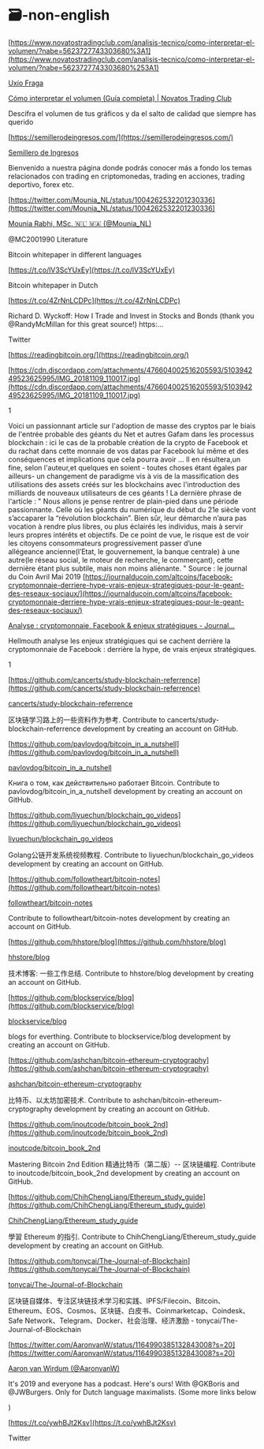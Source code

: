 # 🗃-non-english




[https://www.novatostradingclub.com/analisis-tecnico/como-interpretar-el-volumen/?nabe=5623727743303680%3A1](https://www.novatostradingclub.com/analisis-tecnico/como-interpretar-el-volumen/?nabe=5623727743303680%253A1)

[Uxío Fraga](https://www.novatostradingclub.com/author/admin/)

[Cómo interpretar el volumen (Guía completa) | Novatos Trading Club](https://www.novatostradingclub.com/analisis-tecnico/como-interpretar-el-volumen/?nabe=5623727743303680%3A1)

Descifra el volumen de tus gráficos y da el salto de calidad que siempre has querido

[https://semillerodeingresos.com/](https://semillerodeingresos.com/)

[Semillero de Ingresos](https://semillerodeingresos.com/)

Bienvenido a nuestra página donde podrás conocer más a fondo los temas relacionados con trading en criptomonedas, trading en acciones, trading deportivo, forex etc.



[https://twitter.com/Mounia_NL/status/1004262532201230336](https://twitter.com/Mounia_NL/status/1004262532201230336)

[Mounia Rabhi, MSc. 🇳🇱 🇲🇦 (@Mounia_NL)](https://twitter.com/Mounia_NL)

@MC2001990 Literature

Bitcoin whitepaper in different languages

[https://t.co/lV3ScYUxEy](https://t.co/lV3ScYUxEy)

Bitcoin whitepaper in Dutch

[https://t.co/4ZrNnLCDPc](https://t.co/4ZrNnLCDPc)

Richard D. Wyckoff: How I Trade and Invest in Stocks and Bonds (thank you @RandyMcMillan for this great source!) https:...

Twitter



[https://readingbitcoin.org/](https://readingbitcoin.org/)



[https://cdn.discordapp.com/attachments/476604002516205593/510394249523625995/IMG_20181109_110017.jpg](https://cdn.discordapp.com/attachments/476604002516205593/510394249523625995/IMG_20181109_110017.jpg)

1



Voici un passionnant article sur l'adoption de masse des cryptos par le biais de l'entrée probable des géants du Net et autres Gafam dans les processus blockchain : ici le cas de la probable création de la crypto de Facebook et du rachat dans cette monnaie de vos datas par Facebook lui même et des conséquences et implications que cela pourra avoir ... Il en résultera,un fine, selon l'auteur,et quelques en soient - toutes choses étant égales par ailleurs- un changement de paradigme vis à vis de la massification des utilisations des assets créés sur les blockchains avec l'introduction des milliards de nouveaux utilisateurs de ces géants ! La dernière phrase de l'article : " Nous allons je pense rentrer de plain-pied dans une période passionnante. Celle où les géants du numérique du début du 21e siècle vont s’accaparer la “révolution blockchain”. Bien sûr, leur démarche n’aura pas vocation à rendre plus libres, ou plus éclairés les individus, mais à servir leurs propres intérêts et objectifs. De ce point de vue, le risque est de voir les citoyens consommateurs progressivement passer d’une allégeance ancienne(l’Etat, le gouvernement, la banque centrale) à une autre(le réseau social, le moteur de recherche, le commerçant), cette dernière étant plus subtile, mais non moins aliénante. " Source : le journal du Coin Avril Mai 2019 [https://journalducoin.com/altcoins/facebook-cryptomonnaie-derriere-hype-vrais-enjeux-strategiques-pour-le-geant-des-reseaux-sociaux/](https://journalducoin.com/altcoins/facebook-cryptomonnaie-derriere-hype-vrais-enjeux-strategiques-pour-le-geant-des-reseaux-sociaux/)

[Analyse : cryptomonnaie, Facebook & enjeux stratégiques - Journal...](https://journalducoin.com/altcoins/facebook-cryptomonnaie-derriere-hype-vrais-enjeux-strategiques-pour-le-geant-des-reseaux-sociaux/)

Hellmouth analyse les enjeux stratégiques qui se cachent derrière la cryptomonnaie de Facebook : derrière la hype, de vrais enjeux stratégiques.

1



[https://github.com/cancerts/study-blockchain-referrence](https://github.com/cancerts/study-blockchain-referrence)

[cancerts/study-blockchain-referrence](https://github.com/cancerts/study-blockchain-referrence)

区块链学习路上的一些资料作为参考. Contribute to cancerts/study-blockchain-referrence development by creating an account on GitHub.

[https://github.com/pavlovdog/bitcoin_in_a_nutshell](https://github.com/pavlovdog/bitcoin_in_a_nutshell)

[pavlovdog/bitcoin_in_a_nutshell](https://github.com/pavlovdog/bitcoin_in_a_nutshell)

Книга о том, как действительно работает Bitcoin. Contribute to pavlovdog/bitcoin_in_a_nutshell development by creating an account on GitHub.

[https://github.com/liyuechun/blockchain_go_videos](https://github.com/liyuechun/blockchain_go_videos)

[liyuechun/blockchain_go_videos](https://github.com/liyuechun/blockchain_go_videos)

Golang公链开发系统视频教程. Contribute to liyuechun/blockchain_go_videos development by creating an account on GitHub.

[https://github.com/followtheart/bitcoin-notes](https://github.com/followtheart/bitcoin-notes)

[followtheart/bitcoin-notes](https://github.com/followtheart/bitcoin-notes)

Contribute to followtheart/bitcoin-notes development by creating an account on GitHub.

[https://github.com/hhstore/blog](https://github.com/hhstore/blog)

[hhstore/blog](https://github.com/hhstore/blog)

技术博客: 一些工作总结. Contribute to hhstore/blog development by creating an account on GitHub.

[https://github.com/blockservice/blog](https://github.com/blockservice/blog)

[blockservice/blog](https://github.com/blockservice/blog)

blogs for everthing. Contribute to blockservice/blog development by creating an account on GitHub.

[https://github.com/ashchan/bitcoin-ethereum-cryptography](https://github.com/ashchan/bitcoin-ethereum-cryptography)

[ashchan/bitcoin-ethereum-cryptography](https://github.com/ashchan/bitcoin-ethereum-cryptography)

比特币、以太坊加密技术. Contribute to ashchan/bitcoin-ethereum-cryptography development by creating an account on GitHub.

[https://github.com/inoutcode/bitcoin_book_2nd](https://github.com/inoutcode/bitcoin_book_2nd)

[inoutcode/bitcoin_book_2nd](https://github.com/inoutcode/bitcoin_book_2nd)

Mastering Bitcoin 2nd Edition 精通比特币（第二版）-- 区块链编程. Contribute to inoutcode/bitcoin_book_2nd development by creating an account on GitHub.

[https://github.com/ChihChengLiang/Ethereum_study_guide](https://github.com/ChihChengLiang/Ethereum_study_guide)

[ChihChengLiang/Ethereum_study_guide](https://github.com/ChihChengLiang/Ethereum_study_guide)

學習 Ethereum 的指引. Contribute to ChihChengLiang/Ethereum_study_guide development by creating an account on GitHub.

[https://github.com/tonycai/The-Journal-of-Blockchain](https://github.com/tonycai/The-Journal-of-Blockchain)

[tonycai/The-Journal-of-Blockchain](https://github.com/tonycai/The-Journal-of-Blockchain)

区块链自媒体、专注区块链技术学习和实践、IPFS/Filecoin、Bitcoin、Ethereum、EOS、Cosmos、区块链、白皮书、Coinmarketcap、Coindesk、Safe Network、Telegram、Docker、社会治理、经济激励 - tonycai/The-Journal-of-Blockchain

[https://twitter.com/AaronvanW/status/1164990385132843008?s=20](https://twitter.com/AaronvanW/status/1164990385132843008?s=20)

[Aaron van Wirdum (@AaronvanW)](https://twitter.com/AaronvanW)

It's 2019 and everyone has a podcast. Here's ours! With @GKBoris and @JWBurgers. Only for Dutch language maximalists. (Some more links below

)

[https://t.co/ywhBJt2Ksv](https://t.co/ywhBJt2Ksv)

Twitter